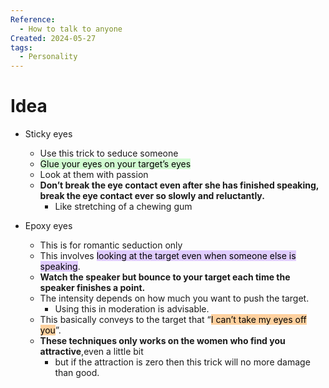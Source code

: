 ```yaml
---
Reference:
  - How to talk to anyone
Created: 2024-05-27
tags:
  - Personality
---
```

# Idea

- Sticky eyes
	- Use this trick to seduce someone
	- <mark style="background: #BBFABBA6;">Glue your eyes on your target’s eyes</mark>
	- Look at them with passion
	- **Don’t break the eye contact even after she has finished speaking, break the eye contact ever so slowly and reluctantly.**
		- Like stretching of a chewing gum
    
- Epoxy eyes
	- This is for romantic seduction only
	- This involves <mark style="background: #D2B3FFA6;">looking at the target even when someone else is speaking</mark>. 
	- **Watch the speaker but bounce to your target each time the speaker finishes a point.** 
	- The intensity depends on how much you want to push the target. 
		- Using this in moderation is advisable.
	- This basically conveys to the target that “<mark style="background: #FFB86CA6;">I can’t take my eyes off you</mark>”.
	- **These techniques only works on the women who find you attractive**,even a little bit
		- but if the attraction is zero then this trick will no more damage than good.

